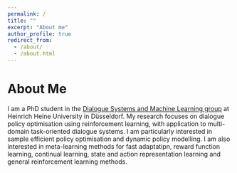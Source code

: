```yaml
---
permalink: /
title: ""
excerpt: "About me"
author_profile: true
redirect_from: 
  - /about/
  - /about.html
---
```


About Me
======
I am a PhD student in the [Dialogue Systems and Machine Learning group](https://www.cs.hhu.de/en/research-groups/dialog-systems-and-machine-learning.html) at Heinrich Heine University in Düsseldorf. My research focuses on dialogue policy optimisation using reinforcement learning, with application to multi-domain task-oriented dialogue systems. I am particularly interested in sample efficient policy optimisation and dynamic policy modelling. I am also interested in meta-learning methods for fast adaptatipn, reward function learning, continual learning, state and action representation learning and general reinforcement learning methods.
